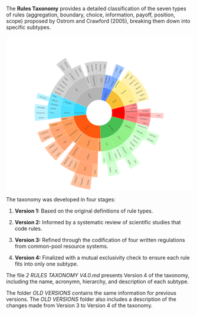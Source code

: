 The **Rules Taxonomy** provides a detailed classification of the seven types of rules (aggregation, boundary, choice, information, payoff, position, scope) proposed by Ostrom and Crawford (2005), breaking them down into specific subtypes.

[![Graphic preview](DOWNLOAD/Taxonomy_V4.png)](https://ilaredavid.github.io/Test/V4/IAD_taxonomy_V4_3.html)

The taxonomy was developed in four stages:
1. **Version 1:** Based on the original definitions of rule types.

2. **Version 2:** Informed by a systematic review of scientific studies that code rules.

3. **Version 3:** Refined through the codification of four written regulations from common-pool resource systems.

4. **Version 4:** Finalized with a mutual exclusivity check to ensure each rule fits into only one subtype.

The file *2 RULES TAXONOMY V4.0.md* presents Version 4 of the taxonomy, including the name, acronymn, hierarchy, and description  of each subtype. 

The folder *OLD VERSIONS* contains the same information for previous versions. The *OLD VERSIONS* folder also includes a description of the changes made from Version 3 to Version 4 of the taxonomy.
